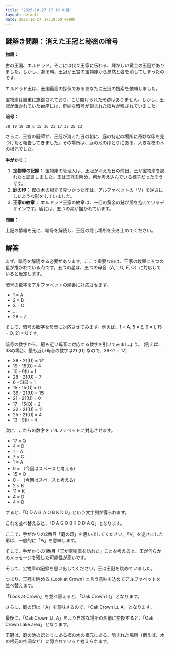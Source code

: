 ```yaml
---
title: "2025-10-27 17:10 の謎"
layout: default
date: 2025-10-27 17:10:00 +0900
---
```

## 謎解き問題：消えた王冠と秘密の暗号

**物語：**

古の王国、エルドラド。そこには代々王家に伝わる、輝かしい黄金の王冠がありました。しかし、ある朝、王冠が王宮の宝物庫から忽然と姿を消してしまったのです。

エルドラド王は、王国最高の探偵であるあなたに王冠の捜索を依頼しました。

宝物庫は厳重に施錠されており、こじ開けられた形跡はありません。しかし、王冠が置かれていた台座には、奇妙な暗号が刻まれた紙片が残されていました。

**暗号：**

`38 19 10 28 6 15 36 21 17 32 25 13`

さらに、王宮の庭師が、王冠が消えた日の朝に、庭の特定の場所に奇妙な印を見つけたと報告してきました。その場所は、庭の池のほとりにある、大きな樫の木の根元でした。

**手がかり：**

1.  **宝物庫の記録：** 宝物庫の管理人は、王冠が消えた日の前日、王が宝物庫を訪れたと証言しました。王は王冠を眺め、何か考え込んでいる様子だったそうです。
2.  **庭の印：** 樫の木の根元で見つかった印は、アルファベットの「V」を逆さにしたような形をしていました。
3.  **王家の紋章：** エルドラド王家の紋章は、一匹の黄金の鷲が盾を抱えているデザインです。盾には、五つの星が描かれています。

**問題：**

上記の情報を元に、暗号を解読し、王冠の隠し場所を突き止めてください。

## 解答

まず、暗号を解読する必要があります。ここで重要なのは、王家の紋章に五つの星が描かれている点です。五つの星は、五つの母音（A, I, U, E, O）に対応していると仮定します。

暗号の数字をアルファベットの順番に対応させます。

*   1 = A
*   2 = B
*   3 = C
*   ...
*   26 = Z

そして、暗号の数字を母音に対応させてみます。例えば、1 = A, 5 = E, 9 = I, 15 = O, 21 = Uです。

暗号の数字から、最も近い母音に対応する数字を引いてみましょう。
(例えば、38の場合、最も近い母音の数字は21 (U) なので、38-21 = 17)

*   38 - 21(U) = 17
*   19 - 15(O) = 4
*   10 - 9(I) = 1
*   28 - 21(U) = 7
*   6 - 5(E) = 1
*   15 - 15(O) = 0
*   36 - 21(U) = 15
*   21 - 21(U) = 0
*   17 - 15(O) = 2
*   32 - 21(U) = 11
*   25 - 21(U) = 4
*   13 - 9(I) = 4

次に、これらの数字をアルファベットに対応させます。

*   17 = Q
*   4 = D
*   1 = A
*   7 = G
*   1 = A
*   0 = （今回はスペースと考える）
*   15 = O
*   0 = （今回はスペースと考える）
*   2 = B
*   11 = K
*   4 = D
*   4 = D

すると、「Q D A G A O B K D D」という文字列が得られます。

これを並べ替えると、「D A G O B K D D A Q」となります。

ここで、手がかりの2番目「庭の印」を思い出してください。「V」を逆さにした形は、一般的に「A」を意味します。

そして、手がかりの1番目「王が宝物庫を訪れた」ことを考えると、王が何らかのメッセージを残した可能性が高いです。

そして、宝物庫の記録を思い出してください。王は王冠を眺めていました。

つまり、王冠を眺める (Look at Crown) と言う意味を込めてアルファベットを並べ替えます。

「Look at Crown」を並べ替えると、「Oak Crown Lt」 となります。

さらに、庭の印は「A」を意味するので、「Oak Crown Lt. A」となります。

最後に、「Oak Crown Lt. A」をより自然な場所の名前に変換すると、「Oak Crown Lake area」となります。

王冠は、庭の池のほとりにある樫の木の根元にある、隠された場所（例えば、木の根元の空洞など）に隠されていると考えられます。
